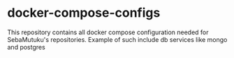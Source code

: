 # docker-compose-configs
This repository contains all docker compose configuration needed for SebaMutuku's repositories.
Example of such include db services like mongo and postgres
